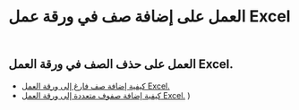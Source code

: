 ﻿---
title: العمل على إضافة صف في ورقة عمل Excel
second_title: Documen
linktitle: إعلان
type: docs
url: /ar/rows/add/
keywords: Working with adding row on an Excel worksheet. How to add rows on an Excel worksheet
description: يدعم Cloud REST إضافة صفوف إلى ورقة عمل. تدعم مجموعة أدوات تطوير البرامج (SDK) أنواعًا مختلفة من لغات التطوير، بما في ذلك Android وGo وNodeJS وRuby وSwift.
weight: 20
kwords: Excel، Office السحابة، REST API، جدول بيانات، PDF، CSV، Json، Markdown، العمل مع إضافة صف على ورقة عمل Excel
---
## العمل على حذف الصف في ورقة العمل Excel.

- [كيفية إضافة صف فارغ إلى ورقة العمل Excel.](/cells/ar/rows/add/row/) 
- [كيفية إضافة صفوف متعددة إلى ورقة العمل Excel.](/cells/ar/rows/add/rows/) ) 
